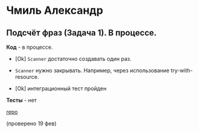 # Чмиль Александр

## Подсчёт фраз (Задача 1). В процессе.

**Код** - в процессе.

- [Ok] `Scanner` достаточно создавать один раз.

- `Scanner` нужно закрывать. Например, через использование try-with-resource.

- [Ok] интеграционный тест пройден

**Тесты** - нет

[repo](https://bitbucket.org/chmil_oop/lab1)

(проверено 19 фев)
